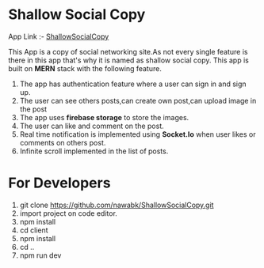 # Shallow Social Copy
App Link :- [ShallowSocialCopy](https://limitless-springs-63186.herokuapp.com/)

This App is a copy of social networking site.As not every single feature is there in this app that's why it is named as shallow social copy.
This app is built on **MERN** stack with the following feature.
1. The app has authentication feature where a user can sign in and sign up.
2. The user can see others posts,can create own post,can upload image in the post
3. The app uses **firebase storage** to store the images.
4. The user can like and comment on the post.
5. Real time notification is implemented using **Socket.Io** when user likes or comments on others post.
6. Infinite scroll implemented in the list of posts.

# For Developers
1. git clone https://github.com/nawabk/ShallowSocialCopy.git
2. import project on code editor.
3. npm install
4. cd client
5. npm install
6. cd ..
7. npm run dev

